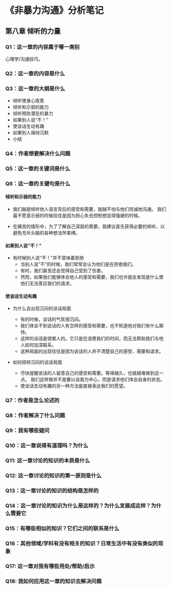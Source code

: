 # 《非暴力沟通》分析笔记

## 第八章 倾听的力量

### Q1：这一章的内容属于哪一类别

心理学/沟通技巧。

### Q2：这一章的内容是什么

### Q3：这一章的大纲是什么

- 倾听使身心痊愈
- 倾听和示弱的能力
- 倾听预防潜在的暴力
- 如果别人说“不！”
- 使谈话生动有趣
- 如果别人保持沉默
- 小结

### Q4：作者想要解决什么问题

### Q5：这一章的关键词是什么

### Q6：这一章的关键句是什么

#### 倾听和示弱的能力

- 我们越是倾听他人语言背后的感受和需要，就越不怕与他们坦诚地沟通。
  我们最不愿意示弱的时候往往是因为担心失去控制想显得强硬的时候。

- 在痛苦的情形中，为了了解自己深层的需要，我建议首先获得必要的倾听，以避免充斥头脑的各种想法所束缚。

#### 如果别人说“不！”

- 有时候别人说“不！”并不意味着拒绝
  - 当别人说“不”的时候，我们常常会认为他们是在拒绝我们。
  - 有时，我们甚至还会觉得自己受到了伤害。
  - 然而，如果我们能够体会他人的感受和需要，我们也许就会发现是什么使他们无法答应我们的请求。

#### 使谈话生动有趣

- 为什么会出现沉闷的谈话局面
  - 有的时候，谈话的气氛很沉闷。
  - 我们体会不到说话的人有怎样的感受和需要，也不知道他对我们有什么期待。
  - 这样的谈话是很累人的。它只是在浪费我们的时间，而无法帮助我们与他人如何加深联系。
  - 这种局面的出现往往是因为说话的人并不清楚自己的感受、需要和请求。

- 如何扭转沉闷的谈话局面
  - 尽快提醒说话的人留意自己的感受和需要。等得越久，也就越难做到这一点。
    我们这样做并不是要以自我为中心，而是请求他们体会自身的状态。
  - 使谈话生动有趣的另一种方法是直接表达我们的愿望。

### Q7：作者是怎么论述的

### Q8：作者解决了什么问题

### Q9：我有哪些疑问

### Q10：这一章说得有道理吗？为什么

### Q11: 这一章讨论的知识的本质是什么

### Q12: 这一章讨论的知识的第一原则是什么

### Q13：这一章讨论的知识的结构是怎样的

### Q14：这一章讨论的知识为什么是这样的？为什么发展成这样？为什么需要它

### Q15：有哪些相似的知识？它们之间的联系是什么

### Q16：其他领域/学科有没有相关的知识？日常生活中有没有类似的现象

### Q17: 这一章对我有哪些用处/帮助/启示

### Q18: 我如何应用这一章的知识去解决问题
